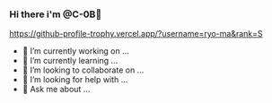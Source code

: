 ### Hi there i'm @C-0B👋

https://github-profile-trophy.vercel.app/?username=ryo-ma&rank=S

- 🔭 I’m currently working on ...
- 🌱 I’m currently learning ...
- 👯 I’m looking to collaborate on ...
- 🤔 I’m looking for help with ...
- 💬 Ask me about ...
